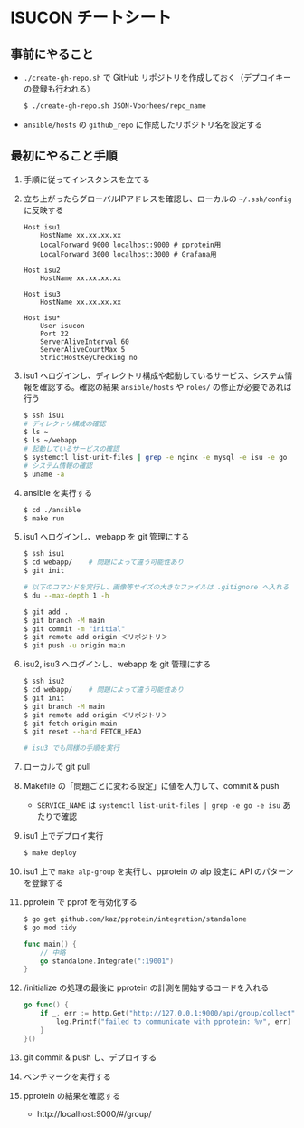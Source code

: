 # ISUCON チートシート

## 事前にやること
* `./create-gh-repo.sh` で GitHub リポジトリを作成しておく（デプロイキーの登録も行われる）
    ```bash
    $ ./create-gh-repo.sh JSON-Voorhees/repo_name
    ```
* `ansible/hosts` の `github_repo` に作成したリポジトリ名を設定する

## 最初にやること手順
1. 手順に従ってインスタンスを立てる
1. 立ち上がったらグローバルIPアドレスを確認し、ローカルの `~/.ssh/config` に反映する
    ```
    Host isu1
        HostName xx.xx.xx.xx 
        LocalForward 9000 localhost:9000 # pprotein用
        LocalForward 3000 localhost:3000 # Grafana用

    Host isu2
        HostName xx.xx.xx.xx

    Host isu3
        HostName xx.xx.xx.xx

    Host isu*
        User isucon
        Port 22
        ServerAliveInterval 60
        ServerAliveCountMax 5
        StrictHostKeyChecking no
    ```
1. isu1 へログインし、ディレクトリ構成や起動しているサービス、システム情報を確認する。確認の結果 `ansible/hosts` や `roles/` の修正が必要であれば行う
    ```bash
    $ ssh isu1
    # ディレクトリ構成の確認
    $ ls ~
    $ ls ~/webapp
    # 起動しているサービスの確認
    $ systemctl list-unit-files | grep -e nginx -e mysql -e isu -e go
    # システム情報の確認
    $ uname -a
    ```
1. ansible を実行する
    ```bash
    $ cd ./ansible
    $ make run
    ```
1. isu1 へログインし、webapp を git 管理にする
    ```bash
    $ ssh isu1
    $ cd webapp/    # 問題によって違う可能性あり
    $ git init

    # 以下のコマンドを実行し、画像等サイズの大きなファイルは .gitignore へ入れる
    $ du --max-depth 1 -h

    $ git add .
    $ git branch -M main
    $ git commit -m "initial"
    $ git remote add origin ＜リポジトリ＞
    $ git push -u origin main
    ```
1. isu2, isu3 へログインし、webapp を git 管理にする
    ```bash
    $ ssh isu2
    $ cd webapp/    # 問題によって違う可能性あり
    $ git init
    $ git branch -M main
    $ git remote add origin ＜リポジトリ＞
    $ git fetch origin main
    $ git reset --hard FETCH_HEAD

    # isu3 でも同様の手順を実行
    ```
1. ローカルで git pull
1. Makefile の「問題ごとに変わる設定」に値を入力して、commit & push
    * `SERVICE_NAME` は `systemctl list-unit-files | grep -e go -e isu` あたりで確認
1. isu1 上でデプロイ実行
    ```bash
    $ make deploy
    ```
1. isu1 上で `make alp-group` を実行し、pprotein の alp 設定に API のパターンを登録する
1. pprotein で pprof を有効化する
    ```bash
    $ go get github.com/kaz/pprotein/integration/standalone
    $ go mod tidy
    ```

    ```go
    func main() {
        // 中略
        go standalone.Integrate(":19001")
    }
    ```
1. /initialize の処理の最後に pprotein の計測を開始するコードを入れる
    ```go
    go func() {
		if _, err := http.Get("http://127.0.0.1:9000/api/group/collect"); err != nil {
			log.Printf("failed to communicate with pprotein: %v", err)
		}
	}()
    ```
1. git commit & push し、デプロイする
1. ベンチマークを実行する
1. pprotein の結果を確認する
    * http://localhost:9000/#/group/
